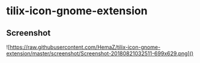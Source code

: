 # tilix-icon-gnome-extension

## Screenshot

![https://raw.githubusercontent.com/HemaZ/tilix-icon-gnome-extension/master/screenshot/Screenshot-20180821032511-699x629.png]()
